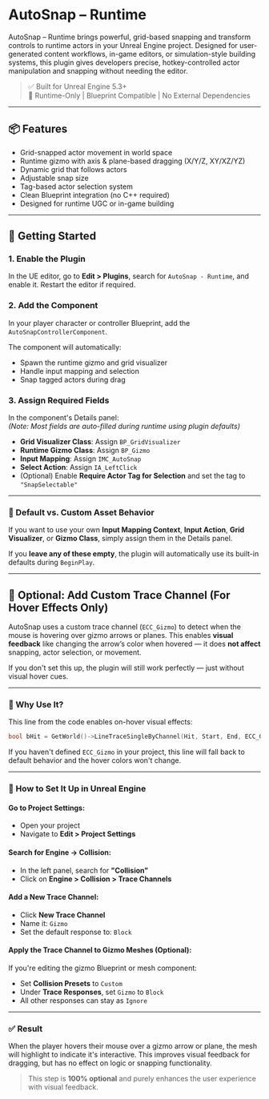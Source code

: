 # AutoSnap – Runtime

AutoSnap – Runtime brings powerful, grid-based snapping and transform controls to runtime actors in your Unreal Engine project. Designed for user-generated content workflows, in-game editors, or simulation-style building systems, this plugin gives developers precise, hotkey-controlled actor manipulation and snapping without needing the editor.

> ✅ Built for Unreal Engine 5.3+  
> 🧩 Runtime-Only | Blueprint Compatible | No External Dependencies

---

## 📦 Features

- Grid-snapped actor movement in world space  
- Runtime gizmo with axis & plane-based dragging (X/Y/Z, XY/XZ/YZ)  
- Dynamic grid that follows actors  
- Adjustable snap size  
- Tag-based actor selection system  
- Clean Blueprint integration (no C++ required)  
- Designed for runtime UGC or in-game building

---

## 🚀 Getting Started

### 1. Enable the Plugin

In the UE editor, go to **Edit > Plugins**, search for `AutoSnap - Runtime`, and enable it. Restart the editor if required.

### 2. Add the Component

In your player character or controller Blueprint, add the `AutoSnapControllerComponent`.

The component will automatically:
- Spawn the runtime gizmo and grid visualizer
- Handle input mapping and selection
- Snap tagged actors during drag

### 3. Assign Required Fields

In the component's Details panel:  
*(Note: Most fields are auto-filled during runtime using plugin defaults)*

- **Grid Visualizer Class**: Assign `BP_GridVisualizer`  
- **Runtime Gizmo Class**: Assign `BP_Gizmo`  
- **Input Mapping**: Assign `IMC_AutoSnap`  
- **Select Action**: Assign `IA_LeftClick`  
- (Optional) Enable **Require Actor Tag for Selection** and set the tag to `"SnapSelectable"`

---

### 🔄 Default vs. Custom Asset Behavior

If you want to use your own **Input Mapping Context**, **Input Action**, **Grid Visualizer**, or **Gizmo Class**, simply assign them in the Details panel.

If you **leave any of these empty**, the plugin will automatically use its built-in defaults during `BeginPlay`.

---

## 🎯 Optional: Add Custom Trace Channel (For Hover Effects Only)

AutoSnap uses a custom trace channel (`ECC_Gizmo`) to detect when the mouse is hovering over gizmo arrows or planes. This enables **visual feedback** like changing the arrow’s color when hovered — it does **not affect** snapping, actor selection, or movement.

If you don't set this up, the plugin will still work perfectly — just without visual hover cues.

---

### 🔧 Why Use It?

This line from the code enables on-hover visual effects:

```cpp
bool bHit = GetWorld()->LineTraceSingleByChannel(Hit, Start, End, ECC_Gizmo, Params);
```

If you haven't defined `ECC_Gizmo` in your project, this line will fall back to default behavior and the hover colors won't change.

---

### 📝 How to Set It Up in Unreal Engine

#### Go to Project Settings:

- Open your project
- Navigate to **Edit > Project Settings**

#### Search for Engine → Collision:

- In the left panel, search for **"Collision"**
- Click on **Engine > Collision > Trace Channels**

#### Add a New Trace Channel:

- Click **New Trace Channel**
- Name it: `Gizmo`
- Set the default response to: `Block`

#### Apply the Trace Channel to Gizmo Meshes (Optional):

If you're editing the gizmo Blueprint or mesh component:

- Set **Collision Presets** to `Custom`
- Under **Trace Responses**, set `Gizmo` to `Block`
- All other responses can stay as `Ignore`

---

### ✅ Result

When the player hovers their mouse over a gizmo arrow or plane, the mesh will highlight to indicate it's interactive. This improves visual feedback for dragging, but has no effect on logic or snapping functionality.

> This step is **100% optional** and purely enhances the user experience with visual feedback.
